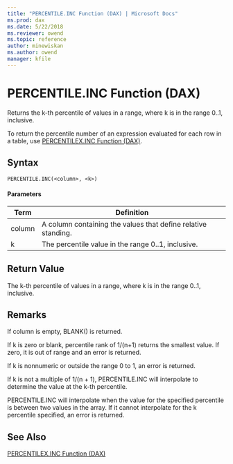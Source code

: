 ```yaml
---
title: "PERCENTILE.INC Function (DAX) | Microsoft Docs"
ms.prod: dax
ms.date: 5/22/2018
ms.reviewer: owend
ms.topic: reference
author: minewiskan
ms.author: owend
manager: kfile
---
```

# PERCENTILE.INC Function (DAX)

  
Returns the k-th percentile of values in a range, where k is in the range 0..1, inclusive.  
  
To return the percentile number of an expression evaluated for each row in a table, use [PERCENTILEX.INC Function &#40;DAX&#41;](percentilex-inc-function-dax.md).  
  
## Syntax  
  
```  
PERCENTILE.INC(<column>, <k>)  
```  
  
#### Parameters  
  
|Term|Definition|  
|--------|--------------|  
|column|A column containing the values that define relative standing.|  
|k|The percentile value in the range 0..1, inclusive.|  
  
## Return Value  
The k-th percentile of values in a range, where k is in the range 0..1, inclusive.  
  
## Remarks  
If column is empty, BLANK() is returned.  
  
If k is zero or blank, percentile rank of 1/(n+1) returns the smallest value. If zero, it is out of range and an error is returned.  
  
If k is nonnumeric or outside the range 0 to 1, an error is returned.  
  
If k is not a multiple of 1/(n + 1), PERCENTILE.INC will interpolate to determine the value at the k-th percentile.  
  
PERCENTILE.INC will interpolate when the value for the specified percentile is between two values in the array. If it cannot interpolate for the k percentile specified, an error is returned.  
  
## See Also  
[PERCENTILEX.INC Function &#40;DAX&#41;](percentilex-inc-function-dax.md)  
  
